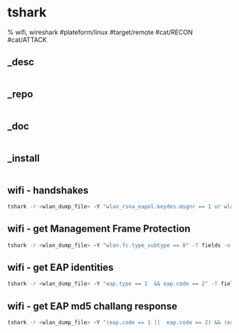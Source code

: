 # tshark
% wifi, wireshark
#plateform/linux #target/remote #cat/RECON #cat/ATTACK

## _desc
```
```

## _repo
```
```

## _doc
```
```

## _install
```
```
## wifi - handshakes
```bash
tshark -r <wlan_dump_file> -Y "wlan_rsna_eapol.keydes.msgnr == 1 or wlan_rsna_eapol.keydes.msgnr == 2"
```

## wifi - get Management Frame Protection
```bash
tshark -r <wlan_dump_file> -Y "wlan.fc.type_subtype == 8" -T fields -e wlan.sa -e wlan.ssid -e wlan.rsn.capabilities.mfpc -e wlan.rsn.capabilities.mfpr | sort | uniq
```

## wifi - get EAP identities
```bash
tshark -r <wlan_dump_file> -Y "eap.type == 1  && eap.code == 2" -T fields -e wlan.da -e wlan.sa -e eap.identity
```


## wifi - get EAP md5 challang response
```bash
tshark -r <wlan_dump_file> -Y "(eap.code == 1 ||  eap.code == 2) && (eap.type == 4 || eap.type == 1)" -T fields -e frame.number -e wlan.da -e wlan.sa -e eap.type -e eap.md5.value -e eap.id  -e eap.identity | sort | uniq
```